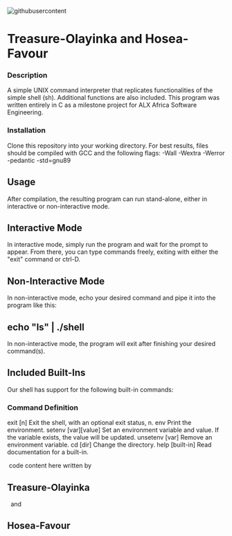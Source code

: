<img src="https://camo.githubusercontent.com/02b0ae9b0f75acbd06b7df2243fe8818f185f5d652d98131353617721ccf17a9/68747470733a2f2f73332e616d617a6f6e6177732e636f6d2f696e7472616e65742d70726f6a656374732d66696c65732f686f6c626572746f6e7363686f6f6c2d6c6f775f6c6576656c5f70726f6772616d6d696e672f3233352f7368656c6c2e6a706567" alt="githubusercontent">
<h1>Treasure-Olayinka and Hosea-Favour</h1>
<h3>Description</h3>
A simple UNIX command interpreter that replicates functionalities of the simple shell (sh). Additional functions are also included. This program was written entirely in C as a milestone project for ALX Africa Software Engineering.

<h3>Installation</h3>
Clone this repository into your working directory. For best results, files should be compiled with GCC and the following flags: -Wall -Wextra -Werror -pedantic -std=gnu89

<h2>Usage</h2>
After compilation, the resulting program can run stand-alone, either in interactive or non-interactive mode.

<h2>Interactive Mode</h2>
In interactive mode, simply run the program and wait for the prompt to appear. From there, you can type commands freely, exiting with either the "exit" command or ctrl-D.

<h2>Non-Interactive Mode</h2>
In non-interactive mode, echo your desired command and pipe it into the program like this:

<h2>echo "ls" | ./shell</h2>
In non-interactive mode, the program will exit after finishing your desired command(s).

<h2>Included Built-Ins</h2>
Our shell has support for the following built-in commands:

<h3>Command Definition</h3>
exit [n]	Exit the shell, with an optional exit status, n.
env	Print the environment.
setenv [var][value]	Set an environment variable and value. If the variable exists, the value will be updated.
unsetenv [var]	Remove an environment variable.
cd [dir]	Change the directory.
help [built-in]	Read documentation for a built-in.


&nbsp;code content here written by &nbsp;<h2>Treasure-Olayinka</h3> &nbsp; and &nbsp;<h2>Hosea-Favour</h2>&nbsp;
